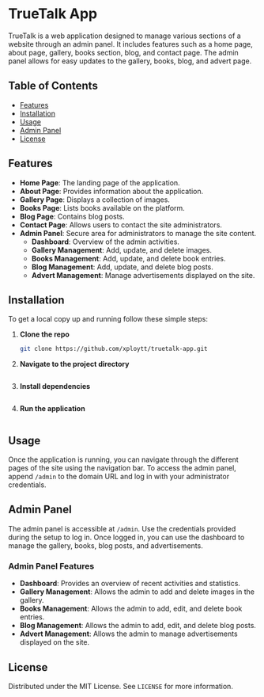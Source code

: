 # TrueTalk App

TrueTalk is a web application designed to manage various sections of a website through an admin panel. It includes features such as a home page, about page, gallery, books section, blog, and contact page. The admin panel allows for easy updates to the gallery, books, blog, and advert page.

## Table of Contents

- [Features](#features)
- [Installation](#installation)
- [Usage](#usage)
- [Admin Panel](#admin-panel)
- [License](#license)

## Features

- **Home Page**: The landing page of the application.
- **About Page**: Provides information about the application.
- **Gallery Page**: Displays a collection of images.
- **Books Page**: Lists books available on the platform.
- **Blog Page**: Contains blog posts.
- **Contact Page**: Allows users to contact the site administrators.
- **Admin Panel**: Secure area for administrators to manage the site content.
  - **Dashboard**: Overview of the admin activities.
  - **Gallery Management**: Add, update, and delete images.
  - **Books Management**: Add, update, and delete book entries.
  - **Blog Management**: Add, update, and delete blog posts.
  - **Advert Management**: Manage advertisements displayed on the site.

## Installation

To get a local copy up and running follow these simple steps:

1. **Clone the repo**

   ```sh
   git clone https://github.com/xploytt/truetalk-app.git

   ```

2. **Navigate to the project directory**

   ```cd truetalk-app

   ```

3. **Install dependencies**

   ```npm install

   ```

4. **Run the application**
   ```npm start

   ```

## Usage

Once the application is running, you can navigate through the different pages of the site using the navigation bar. To access the admin panel, append `/admin` to the domain URL and log in with your administrator credentials.

## Admin Panel

The admin panel is accessible at `/admin`. Use the credentials provided during the setup to log in. Once logged in, you can use the dashboard to manage the gallery, books, blog posts, and advertisements.

### Admin Panel Features

- **Dashboard**: Provides an overview of recent activities and statistics.
- **Gallery Management**: Allows the admin to add and delete images in the gallery.
- **Books Management**: Allows the admin to add, edit, and delete book entries.
- **Blog Management**: Allows the admin to add, edit, and delete blog posts.
- **Advert Management**: Allows the admin to manage advertisements displayed on the site.

## License

Distributed under the MIT License. See `LICENSE` for more information.
